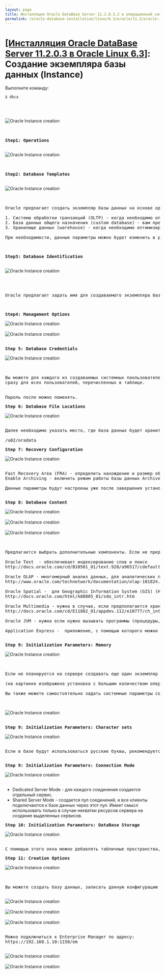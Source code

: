 ```yaml
---
layout: page
title: Инсталляция Oracle DataBase Server 11.2.0.3.2 в операционной системе Oracle Linux 6.3 x86_64
permalink: /oracle-database-installation/linux/6.3/oracle/11.2/oracle-instance-creation/
---
```


# <a href="/oracle-database-installation/linux/6.3/oracle/11.2/">[Инсталляция Oracle DataBase Server 11.2.0.3 в Oracle Linux 6.3]</a>: Создание экземпляра базы данных (Instance)


Выполните команду:

	$ dbca


<br/><br/>

<img src="http://img.oradba.net/img/oracle/database/simple/11.2/oracle11_database_instance_creation_01.PNG" border="0" alt="Oracle Instance creation"><br/><br/>


<pre>

<strong>Step1: Operations</strong>

</pre>


<img src="http://img.oradba.net/img/oracle/database/simple/11.2/oracle11_database_instance_creation_02.PNG" border="0" alt="Oracle Instance creation"><br/><br/>

<pre>

<strong>Step2: Database Templates</strong>

</pre>


<img src="http://img.oradba.net/img/oracle/database/simple/11.2/oracle11_database_instance_creation_03.PNG" border="0" alt="Oracle Instance creation"><br/><br/>

<pre>

Oracle предлагает создать экземпляр базы данных на основе одного из подготовленных шаблонов.

1. Система обработки транзакций (OLTP) - когда необходимо оптимизировать ввод данных в базу данных. Преимущественно операции по добавлению и изменению данных.
2. База данных общего назначения (custom database) - вам предлагается самостоятельно выбрать системные параметры базы данных. (самый оптимальный вариант).
3. Хранилище данных (warehouse) - когда необходимо оптимизировать работу с данными в базе данных. Преимущество операции чтения данных и подстроения аналитических отчетов.

При необходимости, данные параметры можно будет изменить в pfile или spfile.

</pre>




<pre>

<strong>Step3: Database Identification</strong>

</pre>


<img src="http://img.oradba.net/img/oracle/database/simple/11.2/oracle11_database_instance_creation_04.PNG" border="0" alt="Oracle Instance creation"><br/><br/>


<pre>


Oracle предлагает задать имя для создаваемого экземпляра базы данных.


</pre>









<pre>
<strong>Step4: Management Options</strong>
</pre>


<img src="http://img.oradba.net/img/oracle/database/simple/11.2/oracle11_database_instance_creation_05.PNG" border="0" alt="Oracle Instance creation"><br/><br/>
<img src="http://img.oradba.net/img/oracle/database/simple/11.2/oracle11_database_instance_creation_06.PNG" border="0" alt="Oracle Instance creation"><br/><br/>





<pre>
<strong>Step 5: Database Credentials</strong>
</pre>

<img src="http://img.oradba.net/img/oracle/database/simple/11.2/oracle11_database_instance_creation_07.PNG" border="0" alt="Oracle Instance creation"><br/><br/>

<pre>

Вы можете для каждого из создаваемых системных паользователей задать индивидуальный пароль, либо указать 1 пароль
сразу для всех пользователей, перечисленных в таблице.


Пароль после можно поменять.
</pre>







<pre>
<strong>Step 6: Database File Locations</strong>
</pre>

<img src="http://img.oradba.net/img/oracle/database/simple/11.2/oracle11_database_instance_creation_08.PNG" border="0" alt="Oracle Instance creation"><br/><br/>

<pre>
Далее необходимо указать место, где база данных будет хранить файлы базы данных - т.е. те файлы в которых собственно и будут храниться данные.

/u02/oradata
</pre>



<pre>
<strong>Step 7: Recovery Configuration</strong>
</pre>

<img src="http://img.oradba.net/img/oracle/database/simple/11.2/oracle11_database_instance_creation_09.PNG" border="0" alt="Oracle Instance creation"><br/><br/>


<pre>
Fast Recovery Area (FRA) - определить нахождение и размер области на диске, где будут храниться резервные копии данных (и архивлоги, если предполагается их использовать и хранить в FRA).
Enable Archiving - включить режим работы базы данных Archivelog.

Данные параметры будут настроены уже после завершения установки базы данных.

</pre>



<pre>
<strong>Step 8: Database Content</strong>
</pre>

<img src="http://img.oradba.net/img/oracle/database/simple/11.2/oracle11_database_instance_creation_10.PNG" border="0" alt="Oracle Instance creation"><br/><br/>
<img src="http://img.oradba.net/img/oracle/database/simple/11.2/oracle11_database_instance_creation_11.PNG" border="0" alt="Oracle Instance creation"><br/><br/>
<img src="http://img.oradba.net/img/oracle/database/simple/11.2/oracle11_database_instance_creation_12.PNG" border="0" alt="Oracle Instance creation"><br/><br/>


<pre>

Предлагается выбрать дополнительные компоненты. Если не предполагается их использовать, то скорее всего их и не следует устанавливать.

Oracle Text  - обеспечивает индексирование слов и поиск
http://docs.oracle.com/cd/B10501_01/text.920/a96517/cdefault.htm

Oracle OLAP - многомерный анализ данных, для аналитических приложений.
http://www.oracle.com/technetwork/documentation/olap-101824.html

Oracle Spatial -  для Geographic Information System (GIS) (Наверное, что-то вроде карт google maps)
http://docs.oracle.com/html/A88805_01/sdo_intr.htm

Oracle Multimedia - нужна в случае, если предполагается хранить в базе картинки, аудио, видео.
http://docs.oracle.com/cd/E11882_01/appdev.112/e10777/ch_intr.htm#i610845

Oracle JVM - нужна если нужно вызывать программы (процедуры, функции и т.д.), написанные на java непосредственно внутри базы данных.

Application Express -  приложение, с помощью которого можно достаточно просто с помощью "вайзардов" создавать приложения, работающие с базой данных. Имеет смысл оставить, только если предполагается с ним работать.

</pre>






<pre>
<strong>Step 9: Initialization Parameters: Memory</strong>
</pre>


<img src="http://img.oradba.net/img/oracle/database/simple/11.2/oracle11_database_instance_creation_13.PNG" border="0" alt="Oracle Instance creation"><br/><br/>

<pre>

Если не планируется на сервере создавать еще один экземпляр базы данных, имеет смысл выделить для сервера побольше памяти.  (> 90%).

(на картинке изображена установка с большим количеством оперативной памяти, чем прилагается в документе по созданию виртуальной машины)

Вы также можете самостоятельно задать системные параметры создаваемой базы данных.


</pre>


<img src="http://img.oradba.net/img/oracle/database/simple/11.2/oracle11_database_instance_creation_14.PNG" border="0" alt="Oracle Instance creation"><br/><br/>

<pre>
<strong>Step 9: Initialization Parameters: Character sets</strong>
</pre>


<img src="http://img.oradba.net/img/oracle/database/simple/11.2/oracle11_database_instance_creation_15.PNG" border="0" alt="Oracle Instance creation"><br/><br/>

<pre>
Если в базе будут использоваться русские буквы, рекомендуется выбрать кодировку, которая поддерживает данную возможность. Unicode, где каждый символ кодируется 2 байтами, вполне подходит для этой задачи.

</pre>



<pre>
<strong>Step 9: Initialization Parameters: Connection Mode</strong>
</pre>


<img src="http://img.oradba.net/img/oracle/database/simple/11.2/oracle11_database_instance_creation_16.PNG" border="0" alt="Oracle Instance creation"><br/><br/>


<ul>
	<li>Dedicated Server Mode - для каждого соединения создается отдельный сервис. </li>
	<li>Shared Server Mode - создается пул соединений, и все клиенты подключаются к базе данных через этот пул. Имеет смысл использовать только в случае нехватки ресурсов сервера на создание выделенных сервисов.</li>
</ul>


<pre>
<strong>Step 10: Initialization Parameters: DataBase Storage</strong>
</pre>


<img src="http://img.oradba.net/img/oracle/database/simple/11.2/oracle11_database_instance_creation_17.PNG" border="0" alt="Oracle Instance creation"><br/><br/>



<pre>
С помощью этого окна можно добавлять табличные пространства, щелкая по кнопке Add (Добавить). Некоторые табличные пространства создаются автоматически, и, раскрывая пункты навигационного окна слева и выбирая в нем элементы, вы можете изменять размеры и характеристики этих табличных пространств.
</pre>



<pre>
<strong>Step 11: Creation Options</strong>
</pre>

<img src="http://img.oradba.net/img/oracle/database/simple/11.2/oracle11_database_instance_creation_18.PNG" border="0" alt="Oracle Instance creation"><br/><br/>


<pre>

Вы можете создать базу данных, записать данную конфигурацию в качестве шаблона для последующего использования и, по желанию, создать скрипт для создания базы данных, например, если нужно создать базу данных позже.

</pre>

<img src="http://img.oradba.net/img/oracle/database/simple/11.2/oracle11_database_instance_creation_19.PNG" border="0" alt="Oracle Instance creation"><br/><br/>
<img src="http://img.oradba.net/img/oracle/database/simple/11.2/oracle11_database_instance_creation_20.PNG" border="0" alt="Oracle Instance creation"><br/><br/>
<img src="http://img.oradba.net/img/oracle/database/simple/11.2/oracle11_database_instance_creation_21.PNG" border="0" alt="Oracle Instance creation"><br/><br/>


<pre>
Можно подключиться к Enterprise Manager по адресу:
https://192.168.1.10:1158/em

</pre>


<img src="http://img.oradba.net/img/oracle/database/simple/11.2/oracle11_database_instance_creation_22.PNG" border="0" alt="Oracle Instance creation"><br/><br/>
<img src="http://img.oradba.net/img/oracle/database/simple/11.2/oracle11_database_instance_creation_23.PNG" border="0" alt="Oracle Instance creation"><br/><br/>

<br/><br/>
